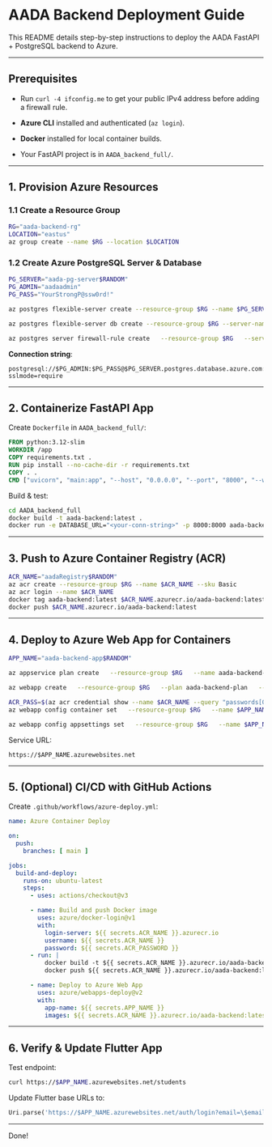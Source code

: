 # AADA Backend Deployment Guide

This README details step-by-step instructions to deploy the AADA FastAPI + PostgreSQL backend to Azure.

---

## Prerequisites

- Run `curl -4 ifconfig.me` to get your public IPv4 address before adding a firewall rule.


- **Azure CLI** installed and authenticated (`az login`).
- **Docker** installed for local container builds.
- Your FastAPI project is in `AADA_backend_full/`.

---

## 1. Provision Azure Resources

### 1.1 Create a Resource Group
```bash
RG="aada-backend-rg"
LOCATION="eastus"
az group create --name $RG --location $LOCATION
```

### 1.2 Create Azure PostgreSQL Server & Database
```bash
PG_SERVER="aada-pg-server$RANDOM"
PG_ADMIN="aadaadmin"
PG_PASS="YourStrongP@ssw0rd!"

az postgres flexible-server create --resource-group $RG --name $PG_SERVER --location $LOCATION --admin-user $PG_ADMIN --admin-password $PG_PASS --sku-name Standard_B1ms --tier Burstable --version 14 --storage-size 32 --public-access 0.0.0.0

az postgres flexible-server db create --resource-group $RG --server-name $PG_SERVER --database-name aada_local

az postgres server firewall-rule create   --resource-group $RG   --server-name $PG_SERVER   --name AllowAll   --start-ip-address 0.0.0.0   --end-ip-address 255.255.255.255
```

**Connection string**:  
```
postgresql://$PG_ADMIN:$PG_PASS@$PG_SERVER.postgres.database.azure.com:5432/aada_local?sslmode=require
```

---

## 2. Containerize FastAPI App

Create `Dockerfile` in `AADA_backend_full/`:
```dockerfile
FROM python:3.12-slim
WORKDIR /app
COPY requirements.txt .
RUN pip install --no-cache-dir -r requirements.txt
COPY . .
CMD ["uvicorn", "main:app", "--host", "0.0.0.0", "--port", "8000", "--workers", "4"]
```

Build & test:
```bash
cd AADA_backend_full
docker build -t aada-backend:latest .
docker run -e DATABASE_URL="<your-conn-string>" -p 8000:8000 aada-backend:latest
```

---

## 3. Push to Azure Container Registry (ACR)
```bash
ACR_NAME="aadaRegistry$RANDOM"
az acr create --resource-group $RG --name $ACR_NAME --sku Basic
az acr login --name $ACR_NAME
docker tag aada-backend:latest $ACR_NAME.azurecr.io/aada-backend:latest
docker push $ACR_NAME.azurecr.io/aada-backend:latest
```

---

## 4. Deploy to Azure Web App for Containers
```bash
APP_NAME="aada-backend-app$RANDOM"

az appservice plan create   --resource-group $RG   --name aada-backend-plan   --is-linux   --sku B1

az webapp create   --resource-group $RG   --plan aada-backend-plan   --name $APP_NAME   --deployment-container-image-name $ACR_NAME.azurecr.io/aada-backend:latest

ACR_PASS=$(az acr credential show --name $ACR_NAME --query "passwords[0].value" -o tsv)
az webapp config container set   --resource-group $RG   --name $APP_NAME   --docker-custom-image-name $ACR_NAME.azurecr.io/aada-backend:latest   --docker-registry-server-url https://$ACR_NAME.azurecr.io   --docker-registry-server-user $ACR_NAME   --docker-registry-server-password $ACR_PASS

az webapp config appsettings set   --resource-group $RG   --name $APP_NAME   --settings     DATABASE_URL="postgresql://$PG_ADMIN:$PG_PASS@$PG_SERVER.postgres.database.azure.com:5432/aada_local?sslmode=require"     ALLOW_ORIGINS="*"
```

Service URL:  
```
https://$APP_NAME.azurewebsites.net
```

---

## 5. (Optional) CI/CD with GitHub Actions

Create `.github/workflows/azure-deploy.yml`:
```yaml
name: Azure Container Deploy

on:
  push:
    branches: [ main ]

jobs:
  build-and-deploy:
    runs-on: ubuntu-latest
    steps:
      - uses: actions/checkout@v3

      - name: Build and push Docker image
        uses: azure/docker-login@v1
        with:
          login-server: ${{ secrets.ACR_NAME }}.azurecr.io
          username: ${{ secrets.ACR_NAME }}
          password: ${{ secrets.ACR_PASSWORD }}
      - run: |
          docker build -t ${{ secrets.ACR_NAME }}.azurecr.io/aada-backend:latest .
          docker push ${{ secrets.ACR_NAME }}.azurecr.io/aada-backend:latest

      - name: Deploy to Azure Web App
        uses: azure/webapps-deploy@v2
        with:
          app-name: ${{ secrets.APP_NAME }}
          images: ${{ secrets.ACR_NAME }}.azurecr.io/aada-backend:latest
```

---

## 6. Verify & Update Flutter App

Test endpoint:
```bash
curl https://$APP_NAME.azurewebsites.net/students
```

Update Flutter base URLs to:
```dart
Uri.parse('https://$APP_NAME.azurewebsites.net/auth/login?email=\$email')
```

---

Done! 
